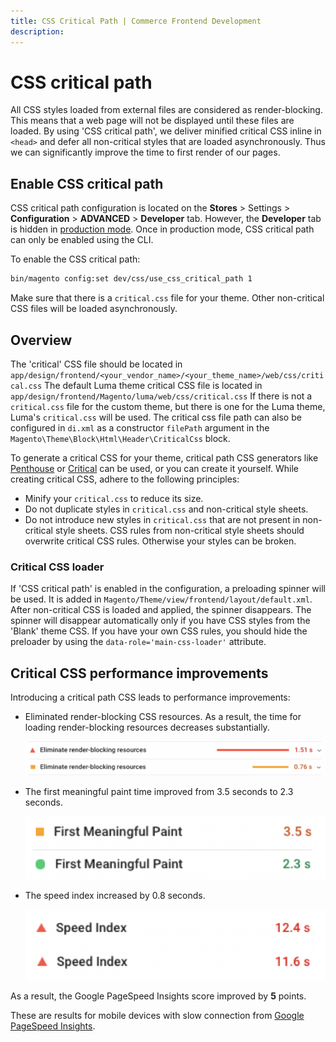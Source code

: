 ```yaml
---
title: CSS Critical Path | Commerce Frontend Development
description:
---
```


# CSS critical path

All CSS styles loaded from external files are considered as render-blocking. This means that a web page will not be displayed until these files are loaded.
By using 'CSS critical path', we deliver minified critical CSS inline in `<head>` and defer all non-critical styles that are loaded asynchronously.
Thus we can significantly improve the time to first render of our pages.

## Enable CSS critical path

<InlineAlert variant="info" slots="text"/>

CSS critical path configuration is located on the **Stores** > Settings > **Configuration** > **ADVANCED** > **Developer** tab. However, the **Developer** tab is hidden in [production mode](https://devdocs.magento.com/guides/v2.4/config-guide/bootstrap/magento-modes.html). Once in production mode, CSS critical path can only be enabled using the CLI.

To enable the CSS critical path:

```bash
bin/magento config:set dev/css/use_css_critical_path 1
```

Make sure that there is a `critical.css` file for your theme. Other non-critical CSS files will be loaded asynchronously.

## Overview

The 'critical' CSS file should be located in `app/design/frontend/<your_vendor_name>/<your_theme_name>/web/css/critical.css`
The default Luma theme critical CSS file is located in `app/design/frontend/Magento/luma/web/css/critical.css`
If there is not a `critical.css` file for the custom theme, but there is one for the Luma theme, Luma's `critical.css` will be used.
The critical css file path can also be configured in `di.xml` as a constructor `filePath` argument in the `Magento\Theme\Block\Html\Header\CriticalCss` block.

To generate a critical CSS for your theme, critical path CSS generators like [Penthouse](https://www.npmjs.com/package/penthouse) or [Critical](https://www.npmjs.com/package/critical) can be used, or you can create it yourself. While creating critical CSS, adhere to the following principles:

-  Minify your `critical.css` to reduce its size.
-  Do not duplicate styles in `critical.css` and non-critical style sheets.
-  Do not introduce new styles in `critical.css` that are not present in non-critical style sheets. CSS rules from non-critical style sheets should overwrite critical CSS rules. Otherwise your styles can be broken.

### Critical CSS loader

If 'CSS critical path' is enabled in the configuration, a preloading spinner will be used. It is added in `Magento/Theme/view/frontend/layout/default.xml`.
After non-critical CSS is loaded and applied, the spinner disappears. The spinner will disappear automatically only if you have CSS styles from the 'Blank' theme CSS. If you have your own CSS rules, you should hide the preloader by using the `data-role='main-css-loader'` attribute.

## Critical CSS performance improvements

Introducing a critical path CSS leads to performance improvements:

-  Eliminated render-blocking CSS resources. As a result, the time for loading render-blocking resources decreases substantially.

   ![CSS resources eliminated as render-blocking](../../_images/frontend/critical_css_improvements1.png)

-  The first meaningful paint time improved from 3.5 seconds to 2.3 seconds.

   ![First meaningful paint time improved](../../_images/frontend/critical_css_improvements2.png)

-  The speed index increased by 0.8 seconds.

   ![Speed index increased](../../_images/frontend/critical_css_improvements3.png)

As a result, the Google PageSpeed Insights score improved by **5** points.

<InlineAlert variant="info" slots="text"/>

These are results for mobile devices with slow connection from [Google PageSpeed Insights](https://developers.google.com/speed/pagespeed/insights/).
